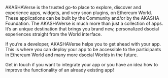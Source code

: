 AKASHAVerse is the trusted go-to place to explore, discover and experience apps, widgets, and very soon plugins, on Ethereum World. These applications can be built by the Community and/or by the AKASHA Foundation. The AKASHAVerse is much more than just a collection of apps. It’s an unique destination that brings you brand new, personalized dsocial experiences straight from the World interface. 

If you’re a developer, AKASHAVerse helps you to get ahead with your app. This is where you can deploy your app to be accessible to the participants in Ethereum World and many more dsocial Worlds in the future. 

Get in touch if you want to integrate your app or you have an idea how to improve the functionality of an already existing app!